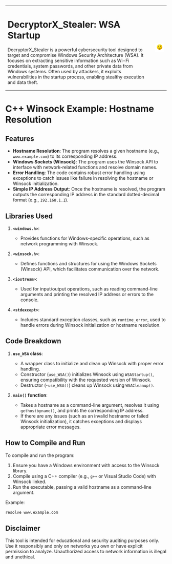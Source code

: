 <table>
  <tr>
    <td>
      <h1>DecryptorX_Stealer: WSA Startup</h1>
      <p>DecryptorX_Stealer is a powerful cybersecurity tool designed to target and compromise Windows Security Architecture (WSA). It focuses on extracting sensitive information such as Wi-Fi credentials, system passwords, and other private data from Windows systems. Often used by attackers, it exploits vulnerabilities in the startup process, enabling stealthy execution and data theft.</p>
    </td>
    <td style="vertical-align: middle; margin-top: 8px;">
      <img src="https://github.com/UjjwalSaini07/DecryptorX_Stealer/blob/main/ArdiunoCracks/assests/ReadmeAssests/HackerEmoji.png?raw=true" alt="Hacker Emoji">
    </td>
  </tr>
</table>

# C++ Winsock Example: Hostname Resolution

## Features
- **Hostname Resolution**: The program resolves a given hostname (e.g., `www.example.com`) to its corresponding IP address.
- **Windows Sockets (Winsock)**: The program uses the Winsock API to interface with network-related functions and resolve domain names.
- **Error Handling**: The code contains robust error handling using exceptions to catch issues like failure in resolving the hostname or Winsock initialization.
- **Simple IP Address Output**: Once the hostname is resolved, the program outputs the corresponding IP address in the standard dotted-decimal format (e.g., `192.168.1.1`).

## Libraries Used
1. **`<windows.h>`**: 
   - Provides functions for Windows-specific operations, such as network programming with Winsock.
   
2. **`<winsock.h>`**:
   - Defines functions and structures for using the Windows Sockets (Winsock) API, which facilitates communication over the network.
   
3. **`<iostream>`**:
   - Used for input/output operations, such as reading command-line arguments and printing the resolved IP address or errors to the console.
   
4. **`<stdexcept>`**:
   - Includes standard exception classes, such as `runtime_error`, used to handle errors during Winsock initialization or hostname resolution.

## Code Breakdown

1. **`use_WSA` class**:
   - A wrapper class to initialize and clean up Winsock with proper error handling.
   - Constructor (`use_WSA()`) initializes Winsock using `WSAStartup()`, ensuring compatibility with the requested version of Winsock.
   - Destructor (`~use_WSA()`) cleans up Winsock using `WSACleanup()`.

2. **`main()` function**:
   - Takes a hostname as a command-line argument, resolves it using `gethostbyname()`, and prints the corresponding IP address.
   - If there are any issues (such as an invalid hostname or failed Winsock initialization), it catches exceptions and displays appropriate error messages.

## How to Compile and Run
To compile and run the program:
1. Ensure you have a Windows environment with access to the Winsock library.
2. Compile using a C++ compiler (e.g., `g++` or Visual Studio Code) with Winsock linked.
3. Run the executable, passing a valid hostname as a command-line argument.

Example:
```bash
resolve www.example.com
```

## Disclaimer
This tool is intended for educational and security auditing purposes only. Use it responsibly and only on networks you own or have explicit permission to analyze. Unauthorized access to network information is illegal and unethical.
